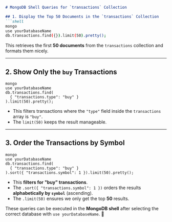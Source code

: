 ```markdown
# MongoDB Shell Queries for `transactions` Collection

## 1. Display the Top 50 Documents in the `transactions` Collection
```shell
mongo
use yourDatabaseName
db.transactions.find({}).limit(50).pretty();
```

This retrieves the first **50 documents** from the `transactions` collection and formats them nicely.

---

## 2. Show Only the `buy` Transactions
```shell
mongo
use yourDatabaseName
db.transactions.find(
  { "transactions.type": "buy" } 
).limit(50).pretty();
```

- This filters transactions where the `"type"` field inside the `transactions` array is `"buy"`.
- The `limit(50)` keeps the result manageable.

---

## 3. Order the Transactions by Symbol
```shell
mongo
use yourDatabaseName
db.transactions.find(
  { "transactions.type": "buy" } 
).sort({ "transactions.symbol": 1 }).limit(50).pretty();
```

- This **filters for "buy" transactions**.
- The `.sort({ "transactions.symbol": 1 })` orders the results **alphabetically by `symbol`** (ascending).
- The `.limit(50)` ensures we only get the top **50** results.

These queries can be executed in the **MongoDB shell** after selecting the correct database with `use yourDatabaseName`. 🚀
```

